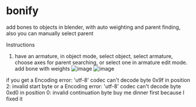 # bonify
add bones to objects in blender, with auto weighting and parent finding, also you can manually select parent

Instructions
1. have an armature, 
in object mode, select object,
select armature, 
choose axes for parent searching, or select one in armature edit mode. 
add bone with weights
![image](https://github.com/user-attachments/assets/07a7b4d8-12ee-4ac1-84ca-9d137b2d1d9d)
![image](https://github.com/user-attachments/assets/c41ee1a0-566d-4d28-b210-91ca1913ffbb)


if you get a Encoding error: 'utf-8' codec can't decode byte 0x9f in position 2: invalid start byte
or a Encoding error: 'utf-8' codec can't decode byte 0xd0 in position 0: invalid continuation byte
buy me dinner first because I fixed it

